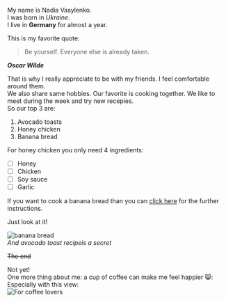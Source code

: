 
My name is Nadia Vasylenko.   
I was born in _Ukraine_.  
I live in **Germany** for almost a year. 

This is my favorite quote:  
> Be yourself. Everyone else is already taken.  

**_Oscar Wilde_**  

That is why I really appreciate to be with my friends. I feel comfortable around them.  
We also share same hobbies. Our favorite is cooking together. We like to meet during the week and try new recepies.  
So our top 3 are:
1. Avocado toasts
2. Honey chicken 
3. Banana bread  


For honey chicken you only need 4 ingredients:
- [ ] Honey
- [ ] Chicken
- [ ] Soy sauce 
- [ ] Garlic  

If you want to cook a banana bread than you can [click here](https://www.allrecipes.com/recipe/20144/banana-banana-bread/) for the further instructions.  

Just look at it!  

![banana bread](https://www.allrecipes.com/thmb/R6ohOJAhQ4C2xCgunQxKt_mAo28=/750x0/filters:no_upscale():max_bytes(150000):strip_icc():format(webp)/241707-joys-easy-banana-bread-mfs-287-a6d07a3519d74ba0b420fa5cbcef4909.jpg)  
_And avocado toast recipeis a secret_  

~~The end~~  
  
  Not yet!  
  One more thing about me: a cup of coffee can make me feel happier 😸:  
  Especially with this view:  
  ![For coffee lovers](https://images.squarespace-cdn.com/content/v1/5dd5b5e9f226644911c4d733/1634165046140-YKFLRWPZRAAOSHMDKGRE/coffee-culture-in-italy.jpg?format=1000w)
